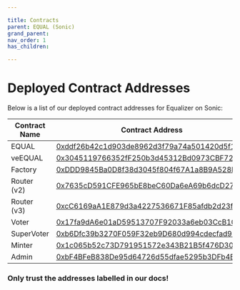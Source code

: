 ```yaml
---

title: Contracts
parent: EQUAL (Sonic)
grand_parent: 
nav_order: 1
has_children:

---
```


# Deployed Contract Addresses 

Below is a list of our deployed contract addresses for Equalizer on Sonic:


Contract Name  | Contract Address  | Status
------------- | ------------- | -------------
EQUAL               | [0xddf26b42c1d903de8962d3f79a74a501420d5f19](https://sonicscan.org/address/0xddf26b42c1d903de8962d3f79a74a501420d5f19)
veEQUAL             | [0x3045119766352fF250b3d45312Bd0973CBF7235a](https://sonicscan.org/address/0x3045119766352fF250b3d45312Bd0973CBF7235a)
Factory             | [0xDDD9845Ba0D8f38d3045f804f67A1a8B9A528FcC](https://sonicscan.org/address/0xDDD9845Ba0D8f38d3045f804f67A1a8B9A528FcC)
Router (v2)         | [0x7635cD591CFE965bE8beC60Da6eA69b6dcD27e4b](https://sonicscan.org/address/0x7635cD591CFE965bE8beC60Da6eA69b6dcD27e4b)
Router (v3)         | [0xcC6169aA1E879d3a4227536671F85afdb2d23fAD](https://sonicscan.org/address/0xcC6169aA1E879d3a4227536671F85afdb2d23fAD)
Voter               | [0x17fa9dA6e01aD59513707F92033a6eb03CcB10B4](https://sonicscan.org/address/0x17fa9dA6e01aD59513707F92033a6eb03CcB10B4)
SuperVoter          | [0xb6Dfc39b3270F059F32eb9D680d994cdecfad93F](https://sonicscan.org/address/0xb6Dfc39b3270F059F32eb9D680d994cdecfad93F)
Minter              | [0x1c065b52c73D791951572e343B21B5f476D303Fa](https://sonicscan.org/address/0x1c065b52c73D791951572e343B21B5f476D303Fa)
Admin               | [0xbF4BFeB838De95d64726d55dfae5295b3DFb4B4B](https://sonicscan.org/address/0xbF4BFeB838De95d64726d55dfae5295b3DFb4B4B)

### Only trust the addresses labelled in our docs!
